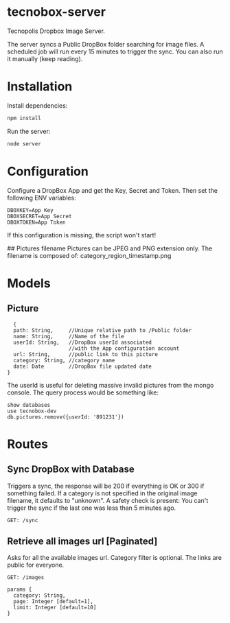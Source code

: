 # tecnobox-server
Tecnopolis Dropbox Image Server.

The server syncs a Public DropBox folder searching for image files.
A scheduled job will run every 15 minutes to trigger the sync. You can also run it manually (keep reading).

# Installation
Install dependencies:
```js
npm install
```

Run the server:
```js
node server
```

# Configuration
Configure a DropBox App and get the Key, Secret and Token. Then set the following ENV variables:

```
DBOXKEY=App Key
DBOXSECRET=App Secret
DBOXTOKEN=App Token
```
If this configuration is missing, the script won't start!

## Pictures filename
Pictures can be JPEG and PNG extension only. The filename is composed of: category_region_timestamp.png

# Models
## Picture
```
  {
  path: String,     //Unique relative path to /Public folder
  name: String,     //Name of the file
  userId: String,   //DropBox userId associated
                    //with the App configuration account
  url: String,      //public link to this picture
  category: String, //category name
  date: Date        //DropBox file updated date
}

```
The userId is useful for deleting massive invalid pictures from the mongo console. The query process would be something like:
```
show databases
use tecnobox-dev
db.pictures.remove({userId: '891231'})
```

# Routes

## Sync DropBox with Database
Triggers a sync, the response will be 200 if everything is OK or 300 if something failed.
If a category is not specified in the original image filename, it defaults to "unknown".
A safety check is present: You can't trigger the sync if the last one was less than 5 minutes ago.

```
GET: /sync
```

## Retrieve all images url [Paginated]
Asks for all the available images url. Category filter is optional. The links are public for everyone.
```
GET: /images

params {
  category: String,
  page: Integer [default=1],
  limit: Integer [default=10]
}
```
